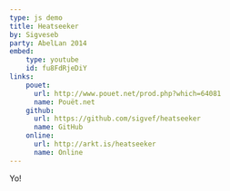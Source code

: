 ```yaml
---
type: js demo
title: Heatseeker
by: Sigveseb
party: AbelLan 2014
embed:
    type: youtube
    id: fu8FdRjeDiY
links:
    pouet:
      url: http://www.pouet.net/prod.php?which=64081
      name: Pouët.net
    github:
      url: https://github.com/sigvef/heatseeker
      name: GitHub
    online:
      url: http://arkt.is/heatseeker
      name: Online
---
```


Yo!
